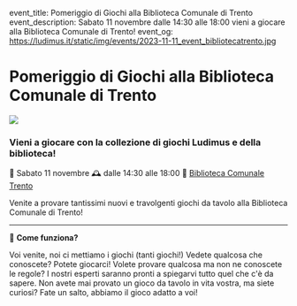 event_title: Pomeriggio di Giochi alla Biblioteca Comunale di Trento
event_description: Sabato 11 novembre dalle 14:30 alle 18:00 vieni a giocare alla Biblioteca Comunale di Trento!
event_og: https://ludimus.it/static/img/events/2023-11-11_event_bibliotecatrento.jpg

# Pomeriggio di Giochi alla Biblioteca Comunale di Trento

![](https://ludimus.it/static/img/events/2023-11-11_event_bibliotecatrento.jpg)

### Vieni a giocare con la collezione di giochi Ludimus e della biblioteca!

📅 Sabato 11 novembre
🕰 dalle 14:30 alle 18:00
📍 [Biblioteca Comunale Trento](https://maps.app.goo.gl/7YHe7NZrrnUyVHGF9)

Venite a provare tantissimi nuovi e travolgenti giochi da tavolo alla Biblioteca Comunale di Trento!

---

🎲 **Come funziona?**

Voi venite, noi ci mettiamo i giochi (tanti giochi!)
Vedete qualcosa che conoscete? Potete giocarci!
Volete provare qualcosa ma non ne conoscete le regole? I nostri esperti saranno pronti a spiegarvi tutto quel che c'è da sapere.
Non avete mai provato un gioco da tavolo in vita vostra, ma siete curiosi? Fate un salto, abbiamo il gioco adatto a voi!
